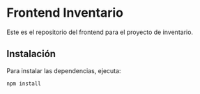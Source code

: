 # Frontend Inventario

Este es el repositorio del frontend para el proyecto de inventario.

## Instalación

Para instalar las dependencias, ejecuta:

```bash
npm install
```
